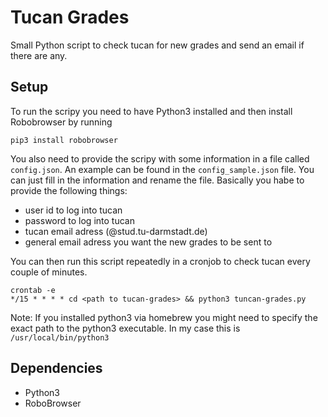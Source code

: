 # Tucan Grades
Small Python script to check tucan for new grades and send an email if there are any.

## Setup
To run the scripy you need to have Python3 installed and then install Robobrowser by running
```
pip3 install robobrowser
```

You also need to provide the scripy with some information in a file called ```config.json```. An
example can be found in the ```config_sample.json``` file. You can just fill in the information and rename the file.
Basically you habe to provide the following things:

- user id to log into tucan
- password to log into tucan
- tucan email adress (@stud.tu-darmstadt.de)
- general email adress you want the new grades to be sent to

You can then run this script repeatedly in a cronjob to check tucan every couple of minutes.
```
crontab -e
*/15 * * * * cd <path to tucan-grades> && python3 tuncan-grades.py
```
Note: If you installed python3 via homebrew you might need to specify the exact path to the python3
executable. In my case this is ```/usr/local/bin/python3```

## Dependencies
- Python3
- RoboBrowser
